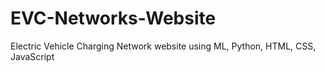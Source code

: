 # EVC-Networks-Website
Electric Vehicle Charging Network website using ML, Python, HTML, CSS, JavaScript
